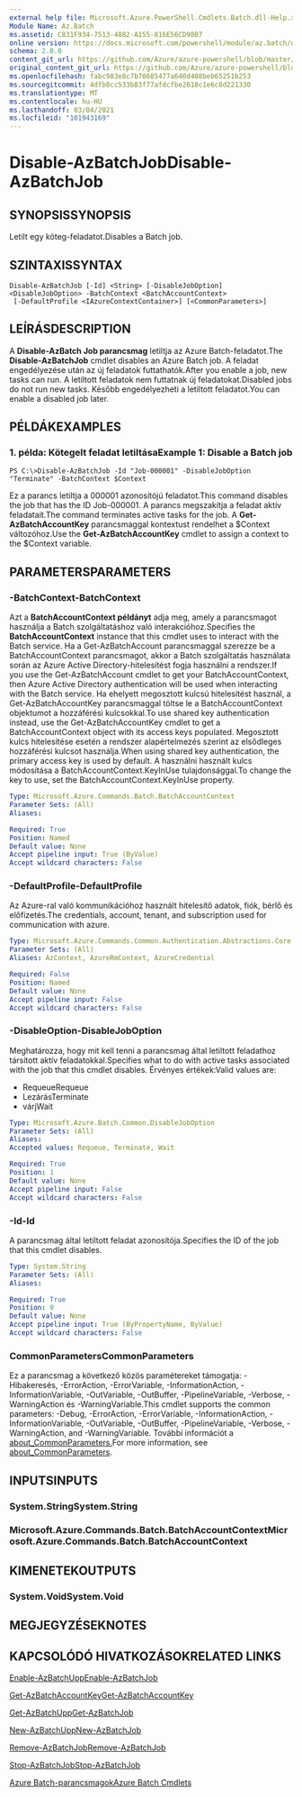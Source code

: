 ```yaml
---
external help file: Microsoft.Azure.PowerShell.Cmdlets.Batch.dll-Help.xml
Module Name: Az.Batch
ms.assetid: C831F934-7513-4882-A155-816E56CD9807
online version: https://docs.microsoft.com/powershell/module/az.batch/disable-azbatchjob
schema: 2.0.0
content_git_url: https://github.com/Azure/azure-powershell/blob/master/src/Batch/Batch/help/Disable-AzBatchJob.md
original_content_git_url: https://github.com/Azure/azure-powershell/blob/master/src/Batch/Batch/help/Disable-AzBatchJob.md
ms.openlocfilehash: fabc983e8c7b70685477a640d408beb65251b253
ms.sourcegitcommit: 4dfb0cc533b83f77afdcfbe2618c1e6c8d221330
ms.translationtype: MT
ms.contentlocale: hu-HU
ms.lasthandoff: 03/04/2021
ms.locfileid: "101943169"
---
```

# <span data-ttu-id="6d1c3-101">Disable-AzBatchJob</span><span class="sxs-lookup"><span data-stu-id="6d1c3-101">Disable-AzBatchJob</span></span>

## <span data-ttu-id="6d1c3-102">SYNOPSIS</span><span class="sxs-lookup"><span data-stu-id="6d1c3-102">SYNOPSIS</span></span>
<span data-ttu-id="6d1c3-103">Letilt egy köteg-feladatot.</span><span class="sxs-lookup"><span data-stu-id="6d1c3-103">Disables a Batch job.</span></span>

## <span data-ttu-id="6d1c3-104">SZINTAXIS</span><span class="sxs-lookup"><span data-stu-id="6d1c3-104">SYNTAX</span></span>

```
Disable-AzBatchJob [-Id] <String> [-DisableJobOption] <DisableJobOption> -BatchContext <BatchAccountContext>
 [-DefaultProfile <IAzureContextContainer>] [<CommonParameters>]
```

## <span data-ttu-id="6d1c3-105">LEÍRÁS</span><span class="sxs-lookup"><span data-stu-id="6d1c3-105">DESCRIPTION</span></span>
<span data-ttu-id="6d1c3-106">A **Disable-AzBatch Job parancsmag** letiltja az Azure Batch-feladatot.</span><span class="sxs-lookup"><span data-stu-id="6d1c3-106">The **Disable-AzBatchJob** cmdlet disables an Azure Batch job.</span></span>
<span data-ttu-id="6d1c3-107">A feladat engedélyezése után az új feladatok futtathatók.</span><span class="sxs-lookup"><span data-stu-id="6d1c3-107">After you enable a job, new tasks can run.</span></span>
<span data-ttu-id="6d1c3-108">A letiltott feladatok nem futtatnak új feladatokat.</span><span class="sxs-lookup"><span data-stu-id="6d1c3-108">Disabled jobs do not run new tasks.</span></span>
<span data-ttu-id="6d1c3-109">Később engedélyezheti a letiltott feladatot.</span><span class="sxs-lookup"><span data-stu-id="6d1c3-109">You can enable a disabled job later.</span></span>

## <span data-ttu-id="6d1c3-110">PÉLDÁK</span><span class="sxs-lookup"><span data-stu-id="6d1c3-110">EXAMPLES</span></span>

### <span data-ttu-id="6d1c3-111">1. példa: Kötegelt feladat letiltása</span><span class="sxs-lookup"><span data-stu-id="6d1c3-111">Example 1: Disable a Batch job</span></span>
```
PS C:\>Disable-AzBatchJob -Id "Job-000001" -DisableJobOption "Terminate" -BatchContext $Context
```

<span data-ttu-id="6d1c3-112">Ez a parancs letiltja a 000001 azonosítójú feladatot.</span><span class="sxs-lookup"><span data-stu-id="6d1c3-112">This command disables the job that has the ID Job-000001.</span></span>
<span data-ttu-id="6d1c3-113">A parancs megszakítja a feladat aktív feladatait.</span><span class="sxs-lookup"><span data-stu-id="6d1c3-113">The command terminates active tasks for the job.</span></span>
<span data-ttu-id="6d1c3-114">A **Get-AzBatchAccountKey** parancsmaggal kontextust rendelhet a $Context változóhoz.</span><span class="sxs-lookup"><span data-stu-id="6d1c3-114">Use the **Get-AzBatchAccountKey** cmdlet to assign a context to the $Context variable.</span></span>

## <span data-ttu-id="6d1c3-115">PARAMETERS</span><span class="sxs-lookup"><span data-stu-id="6d1c3-115">PARAMETERS</span></span>

### <span data-ttu-id="6d1c3-116">-BatchContext</span><span class="sxs-lookup"><span data-stu-id="6d1c3-116">-BatchContext</span></span>
<span data-ttu-id="6d1c3-117">Azt a **BatchAccountContext példányt** adja meg, amely a parancsmagot használja a Batch szolgáltatáshoz való interakcióhoz.</span><span class="sxs-lookup"><span data-stu-id="6d1c3-117">Specifies the **BatchAccountContext** instance that this cmdlet uses to interact with the Batch service.</span></span>
<span data-ttu-id="6d1c3-118">Ha a Get-AzBatchAccount parancsmaggal szerezze be a BatchAccountContext parancsmagot, akkor a Batch szolgáltatás használata során az Azure Active Directory-hitelesítést fogja használni a rendszer.</span><span class="sxs-lookup"><span data-stu-id="6d1c3-118">If you use the Get-AzBatchAccount cmdlet to get your BatchAccountContext, then Azure Active Directory authentication will be used when interacting with the Batch service.</span></span> <span data-ttu-id="6d1c3-119">Ha ehelyett megosztott kulcsú hitelesítést használ, a Get-AzBatchAccountKey parancsmaggal töltse le a BatchAccountContext objektumot a hozzáférési kulcsokkal.</span><span class="sxs-lookup"><span data-stu-id="6d1c3-119">To use shared key authentication instead, use the Get-AzBatchAccountKey cmdlet to get a BatchAccountContext object with its access keys populated.</span></span> <span data-ttu-id="6d1c3-120">Megosztott kulcs hitelesítése esetén a rendszer alapértelmezés szerint az elsődleges hozzáférési kulcsot használja.</span><span class="sxs-lookup"><span data-stu-id="6d1c3-120">When using shared key authentication, the primary access key is used by default.</span></span> <span data-ttu-id="6d1c3-121">A használni használt kulcs módosítása a BatchAccountContext.KeyInUse tulajdonsággal.</span><span class="sxs-lookup"><span data-stu-id="6d1c3-121">To change the key to use, set the BatchAccountContext.KeyInUse property.</span></span>

```yaml
Type: Microsoft.Azure.Commands.Batch.BatchAccountContext
Parameter Sets: (All)
Aliases:

Required: True
Position: Named
Default value: None
Accept pipeline input: True (ByValue)
Accept wildcard characters: False
```

### <span data-ttu-id="6d1c3-122">-DefaultProfile</span><span class="sxs-lookup"><span data-stu-id="6d1c3-122">-DefaultProfile</span></span>
<span data-ttu-id="6d1c3-123">Az Azure-ral való kommunikációhoz használt hitelesítő adatok, fiók, bérlő és előfizetés.</span><span class="sxs-lookup"><span data-stu-id="6d1c3-123">The credentials, account, tenant, and subscription used for communication with azure.</span></span>

```yaml
Type: Microsoft.Azure.Commands.Common.Authentication.Abstractions.Core.IAzureContextContainer
Parameter Sets: (All)
Aliases: AzContext, AzureRmContext, AzureCredential

Required: False
Position: Named
Default value: None
Accept pipeline input: False
Accept wildcard characters: False
```

### <span data-ttu-id="6d1c3-124">-DisableOption</span><span class="sxs-lookup"><span data-stu-id="6d1c3-124">-DisableJobOption</span></span>
<span data-ttu-id="6d1c3-125">Meghatározza, hogy mit kell tenni a parancsmag által letiltott feladathoz társított aktív feladatokkal.</span><span class="sxs-lookup"><span data-stu-id="6d1c3-125">Specifies what to do with active tasks associated with the job that this cmdlet disables.</span></span>
<span data-ttu-id="6d1c3-126">Érvényes értékek:</span><span class="sxs-lookup"><span data-stu-id="6d1c3-126">Valid values are:</span></span>
- <span data-ttu-id="6d1c3-127">Requeue</span><span class="sxs-lookup"><span data-stu-id="6d1c3-127">Requeue</span></span>
- <span data-ttu-id="6d1c3-128">Lezárás</span><span class="sxs-lookup"><span data-stu-id="6d1c3-128">Terminate</span></span>
- <span data-ttu-id="6d1c3-129">várj</span><span class="sxs-lookup"><span data-stu-id="6d1c3-129">Wait</span></span>

```yaml
Type: Microsoft.Azure.Batch.Common.DisableJobOption
Parameter Sets: (All)
Aliases:
Accepted values: Requeue, Terminate, Wait

Required: True
Position: 1
Default value: None
Accept pipeline input: False
Accept wildcard characters: False
```

### <span data-ttu-id="6d1c3-130">-Id</span><span class="sxs-lookup"><span data-stu-id="6d1c3-130">-Id</span></span>
<span data-ttu-id="6d1c3-131">A parancsmag által letiltott feladat azonosítója.</span><span class="sxs-lookup"><span data-stu-id="6d1c3-131">Specifies the ID of the job that this cmdlet disables.</span></span>

```yaml
Type: System.String
Parameter Sets: (All)
Aliases:

Required: True
Position: 0
Default value: None
Accept pipeline input: True (ByPropertyName, ByValue)
Accept wildcard characters: False
```

### <span data-ttu-id="6d1c3-132">CommonParameters</span><span class="sxs-lookup"><span data-stu-id="6d1c3-132">CommonParameters</span></span>
<span data-ttu-id="6d1c3-133">Ez a parancsmag a következő közös paramétereket támogatja: -Hibakeresés, -ErrorAction, -ErrorVariable, -InformationAction, -InformationVariable, -OutVariable, -OutBuffer, -PipelineVariable, -Verbose, -WarningAction és -WarningVariable.</span><span class="sxs-lookup"><span data-stu-id="6d1c3-133">This cmdlet supports the common parameters: -Debug, -ErrorAction, -ErrorVariable, -InformationAction, -InformationVariable, -OutVariable, -OutBuffer, -PipelineVariable, -Verbose, -WarningAction, and -WarningVariable.</span></span> <span data-ttu-id="6d1c3-134">További információt a [about_CommonParameters.](http://go.microsoft.com/fwlink/?LinkID=113216)</span><span class="sxs-lookup"><span data-stu-id="6d1c3-134">For more information, see [about_CommonParameters](http://go.microsoft.com/fwlink/?LinkID=113216).</span></span>

## <span data-ttu-id="6d1c3-135">INPUTS</span><span class="sxs-lookup"><span data-stu-id="6d1c3-135">INPUTS</span></span>

### <span data-ttu-id="6d1c3-136">System.String</span><span class="sxs-lookup"><span data-stu-id="6d1c3-136">System.String</span></span>

### <span data-ttu-id="6d1c3-137">Microsoft.Azure.Commands.Batch.BatchAccountContext</span><span class="sxs-lookup"><span data-stu-id="6d1c3-137">Microsoft.Azure.Commands.Batch.BatchAccountContext</span></span>

## <span data-ttu-id="6d1c3-138">KIMENETEK</span><span class="sxs-lookup"><span data-stu-id="6d1c3-138">OUTPUTS</span></span>

### <span data-ttu-id="6d1c3-139">System.Void</span><span class="sxs-lookup"><span data-stu-id="6d1c3-139">System.Void</span></span>

## <span data-ttu-id="6d1c3-140">MEGJEGYZÉSEK</span><span class="sxs-lookup"><span data-stu-id="6d1c3-140">NOTES</span></span>

## <span data-ttu-id="6d1c3-141">KAPCSOLÓDÓ HIVATKOZÁSOK</span><span class="sxs-lookup"><span data-stu-id="6d1c3-141">RELATED LINKS</span></span>

[<span data-ttu-id="6d1c3-142">Enable-AzBatchUpp</span><span class="sxs-lookup"><span data-stu-id="6d1c3-142">Enable-AzBatchJob</span></span>](./Enable-AzBatchJob.md)

[<span data-ttu-id="6d1c3-143">Get-AzBatchAccountKey</span><span class="sxs-lookup"><span data-stu-id="6d1c3-143">Get-AzBatchAccountKey</span></span>](./Get-AzBatchAccountKey.md)

[<span data-ttu-id="6d1c3-144">Get-AzBatchUpp</span><span class="sxs-lookup"><span data-stu-id="6d1c3-144">Get-AzBatchJob</span></span>](./Get-AzBatchJob.md)

[<span data-ttu-id="6d1c3-145">New-AzBatchUpp</span><span class="sxs-lookup"><span data-stu-id="6d1c3-145">New-AzBatchJob</span></span>](./New-AzBatchJob.md)

[<span data-ttu-id="6d1c3-146">Remove-AzBatchJob</span><span class="sxs-lookup"><span data-stu-id="6d1c3-146">Remove-AzBatchJob</span></span>](./Remove-AzBatchJob.md)

[<span data-ttu-id="6d1c3-147">Stop-AzBatchJob</span><span class="sxs-lookup"><span data-stu-id="6d1c3-147">Stop-AzBatchJob</span></span>](./Stop-AzBatchJob.md)

[<span data-ttu-id="6d1c3-148">Azure Batch-parancsmagok</span><span class="sxs-lookup"><span data-stu-id="6d1c3-148">Azure Batch Cmdlets</span></span>](/powershell/module/Az.Batch/)
